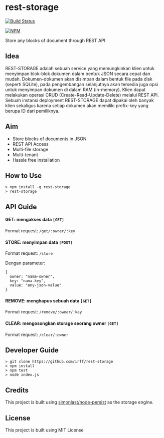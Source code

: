 # rest-storage

[![Build Status](https://travis-ci.org/irff/rest-storage.svg?branch=master)](https://travis-ci.org/irff/rest-storage)

[![NPM](https://nodei.co/npm/rest-storage.png)](https://nodei.co/npm/rest-storage/)

Store any blocks of document through REST API

## Idea

REST-STORAGE adalah sebuah service yang memungkinkan klien untuk menyimpan blok-blok dokumen dalam bentuk JSON secara cepat dan mudah. Dokumen-dokumen akan disimpan dalam bentuk file pada disk (seperti SQLite), pada pengembangan selanjutnya akan tersedia juga opsi untuk menyimpan dokumen di dalam RAM (in-memory). Klien dapat melakukan operasi CRUD (Create-Read-Update-Delete) melalui REST API. Sebuah instansi deployment REST-STORAGE dapat dipakai oleh banyak klien sekaligus karena setiap dokumen akan memiliki prefix-key yang berupa ID dari pemiliknya.

## Aim
- Store blocks of documents in JSON
- REST API Access
- Multi-file storage
- Multi-tenant
- Hassle free installation

## How to Use
```
> npm install -g rest-storage
> rest-storage
```

## API Guide

#### GET: mengakses data `[GET]`

Format request: `/get/:owner/:key`

#### STORE: menyimpan data `[POST]`

Format request: `/store`

Dengan parameter:
```
{
  owner: "nama-owner", 
  key: "nama-key",
  value: "any-json-value"
}
```

#### REMOVE: menghapus sebuah data `[GET]`
Format request: `/remove/:owner/:key`

#### CLEAR: mengosongkan storage seorang owner `[GET]`
Format request: `/clear/:owner`

## Developer Guide
```
> git clone https://github.com/irff/rest-storage
> npm install
> npm test
> node index.js
```

## Credits
This project is built using [simonlast/node-persist](https://github.com/simonlast/node-persist) as the storage engine.

## License
This project is built using MIT License 

